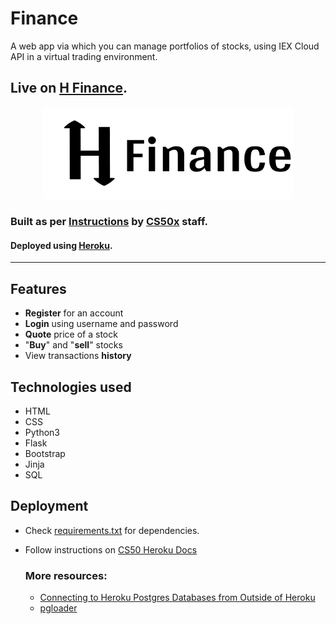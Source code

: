 # Finance
 A web app via which you can manage portfolios of stocks, using  IEX Cloud API in a virtual trading environment. 
## Live on [H Finance](https://hinedy-finance.herokuapp.com).


<p align="center"><a href="https://hinedy-finance.herokuapp.com"><img src="static/images/logo.png" width="400"></a>
</p>

### Built as per [Instructions](https://cs50.harvard.edu/x/2022/psets/9/finance/) by [CS50x](https://cs50.harvard.edu/x/2022/) staff.
#### Deployed using [Heroku](https://www.heroku.com).


<hr>


## Features 
- **Register** for an account 
- **Login** using username and password 
- **Quote** price of a stock 
- "**Buy**" and "**sell**" stocks
- View transactions **history** 


## Technologies used
- HTML 
- CSS
- Python3
- Flask 
- Bootstrap
- Jinja 
- SQL


## Deployment 

- Check [requirements.txt](/requirements.txt) for dependencies.
- Follow instructions on [CS50 Heroku Docs](https://cs50.readthedocs.io/heroku/)
    ### More resources:
    
    - [Connecting to Heroku Postgres Databases from Outside of Heroku](https://devcenter.heroku.com/articles/connecting-to-heroku-postgres-databases-from-outside-of-heroku)
    - [pgloader](https://github.com/dimitri/pgloader)
